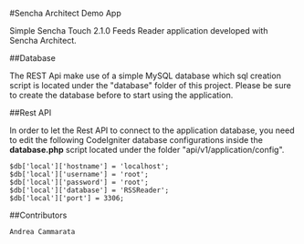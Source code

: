 #Sencha Architect Demo App

Simple Sencha Touch 2.1.0 Feeds Reader application developed with Sencha Architect.

##Database

The REST Api make use of a simple MySQL database which sql creation script is located under the "database" folder of this project.
Please be sure to create the database before to start using the application.

##Rest API

In order to let the Rest API to connect to the application database, you need to edit the following CodeIgniter database configurations inside the **database.php** script located under the folder "api/v1/application/config".

    $db['local']['hostname'] = 'localhost';
    $db['local']['username'] = 'root';
    $db['local']['password'] = 'root';
    $db['local']['database'] = 'RSSReader';
    $db['local']['port'] = 3306;

##Contributors

    Andrea Cammarata
